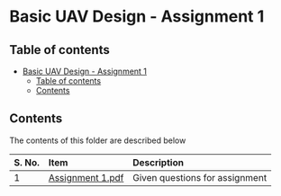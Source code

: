 # Basic UAV Design - Assignment 1

## Table of contents

- [Basic UAV Design - Assignment 1](#basic-uav-design---assignment-1)
    - [Table of contents](#table-of-contents)
    - [Contents](#contents)

## Contents

The contents of this folder are described below

| S. No. | Item | Description |
| :---- | :---- | :------- |
| 1 | [Assignment 1.pdf](./Assignment%201.pdf) | Given questions for assignment |
